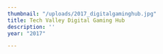 ```yaml
---
thumbnail: "/uploads/2017_digitalgaminghub.jpg"
title: Tech Valley Digital Gaming Hub
description: ''
year: "2017"

---
```

